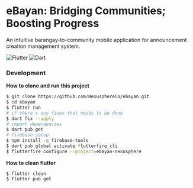 # eBayan: Bridging Communities; Boosting Progress

An intuitive barangay-to-community mobile application for announcement creation management system.

![Flutter](https://img.shields.io/badge/Flutter-%2302569B.svg?style=for-the-badge&logo=Flutter&logoColor=white)
![Dart](https://img.shields.io/badge/dart-%230175C2.svg?style=for-the-badge&logo=dart&logoColor=white)

### Development

**How to clone and run this project**

```bash
$ git clone https://github.com/NexusphereCo/ebayan.git
$ cd ebayan
$ flutter run
# if there's any fixes that needs to be done
$ dart fix --apply
# import dependencies
$ dart pub get
# firebase setup
$ npm install -g firebase-tools
$ dart pub global activate flutterfire_cli
$ flutterfire configure --project=ebayan-nexusphere
```

**How to clean flutter**

```
$ flutter clean
$ flutter pub get
```